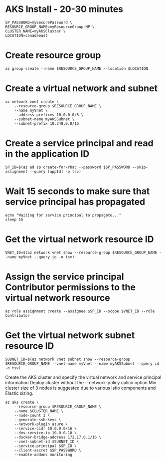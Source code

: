 # AKS Install - 20-30 minutes

```
SP_PASSWORD=mySecurePassword \
RESOURCE_GROUP_NAME=myResourceGroup-NP \
CLUSTER_NAME=myAKSCluster \
LOCATION=canadaeast
```

# Create resource group

```
az group create --name $RESOURCE_GROUP_NAME --location $LOCATION
```

# Create a virtual network and subnet

```
az network vnet create \
    --resource-group $RESOURCE_GROUP_NAME \
    --name myVnet \
    --address-prefixes 10.0.0.0/8 \
    --subnet-name myAKSSubnet \
    --subnet-prefix 10.240.0.0/16
```

# Create a service principal and read in the application ID

```
SP_ID=$(az ad sp create-for-rbac --password $SP_PASSWORD --skip-assignment --query [appId] -o tsv)
```

# Wait 15 seconds to make sure that service principal has propagated

```
echo "Waiting for service principal to propagate..."
sleep 15
```

# Get the virtual network resource ID

```
VNET_ID=$(az network vnet show --resource-group $RESOURCE_GROUP_NAME --name myVnet --query id -o tsv)
```

# Assign the service principal Contributor permissions to the virtual network resource

```
az role assignment create --assignee $SP_ID --scope $VNET_ID --role Contributor
```

# Get the virtual network subnet resource ID

```
SUBNET_ID=$(az network vnet subnet show --resource-group $RESOURCE_GROUP_NAME --vnet-name myVnet --name myAKSSubnet --query id -o tsv)
```

Create the AKS cluster and specify the virtual network and service principal information
Deploy cluster without the --network-policy calico option
Min cluster size of 3 nodes is suggested due to various Istio components and Elastic sizing.

```
az aks create \
    --resource-group $RESOURCE_GROUP_NAME \
    --name $CLUSTER_NAME \
    --node-count 3 \
    --generate-ssh-keys \
    --network-plugin azure \
    --service-cidr 10.0.0.0/16 \
    --dns-service-ip 10.0.0.10 \
    --docker-bridge-address 172.17.0.1/16 \
    --vnet-subnet-id $SUBNET_ID \
    --service-principal $SP_ID \
    --client-secret $SP_PASSWORD \
    --enable-addons monitoring
```

